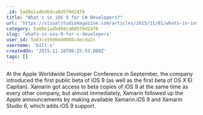 ```yaml
---
_id: 5a88e1adbd6dca0d5f0d24f6
title: "What's in iOS 9 for C# Developers?"
url: 'https://visualstudiomagazine.com/articles/2015/11/01/whats-in-ios-9.aspx'
category: 5a88e1adbd6dca0d5f0d24f6
slug: 'whats-in-ios-9-for-c-developers'
user_id: 5a83ce59d6eb0005c4ecda2c
username: 'bill-s'
createdOn: '2015-11-28T09:25:53.000Z'
tags: []
---
```


At the Apple Worldwide Developer Conference in September, the company introduced the first public beta of iOS 9 (as well as the first beta of OS X El Capitan). Xamarin got access to beta copies of iOS 9 at the same time as every other company, but almost immediately, Xamarin followed up the Apple announcements by making available Xamarin.iOS 9 and Xamarin Studio 6, which adds iOS 9 support.
